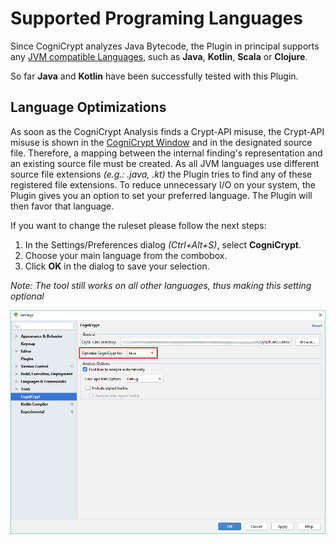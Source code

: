 # Supported Programing Languages
Since CogniCrypt analyzes Java Bytecode, the Plugin in principal supports any [JVM compatible Languages](https://en.wikipedia.org/wiki/List_of_JVM_languages), such as **Java**, **Kotlin**, **Scala** or **Clojure**. 

So far **Java** and **Kotlin** have been successfully tested with this Plugin. 

## Language Optimizations

As soon as the CogniCrypt Analysis finds a Crypt-API misuse, the Crypt-API misuse is shown in the [CogniCrypt Window](ToolWindow.md) and in the designated source file. Therefore, a mapping between the internal finding's representation and an existing source file must be created. As all JVM languages use different source file extensions *(e.g.: .java, .kt)* the Plugin tries to find any of these registered file extensions. To reduce unnecessary I/O on your system, the Plugin gives you an option to set your preferred language. The Plugin will then favor that language. 

If you want to change the ruleset please follow the next steps:  

1. In the Settings/Preferences dialog *(Ctrl+Alt+S)*, select **CogniCrypt**.
2. Choose your main language from the combobox.
3. Click **OK** in the dialog to save your selection.

*Note: The tool still works on all other languages, thus making this setting optional*

![CogniCrypt Settings](Images/CCSettingsLang.png)
